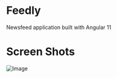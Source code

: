 # Feedly
Newsfeed application built with Angular 11

# Screen Shots

![Image](https://github.com/zimejin/Newsfeed-app/blob/main/localhost_4000_user-feed(iPhone%20X).png?raw=true)
